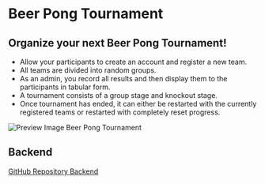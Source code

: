 # Beer Pong Tournament

## Organize your next Beer Pong Tournament!

-   Allow your participants to create an account and register a new team.
-   All teams are divided into random groups.
-   As an admin, you record all results and then display them to the participants in tabular form.
-   A tournament consists of a group stage and knockout stage.
-   Once tournament has ended, it can either be restarted with the currently registered teams or restarted with completely reset progress.

![Preview Image Beer Pong Tournament](https://github.com/user-attachments/assets/5b26a388-8093-4c50-a838-e2ca269d211e)

## Backend 

[GitHub Repository Backend](https://github.com/StackOverflowIsBetterThanAnyAI/beer-pong-tournament-backend)

